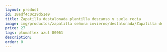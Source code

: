 ```yaml
---
layout: product
id: 18edf4c0c29d51e9
title: Zapatilla destalonada plantilla descanso y suela recia
image: img/productos/zapatilla señora invierno/destalonada/Zapatilla destalonada plantilla descanso y suela recia=27=plumaflex azul 80061.webp
price: 27
tags: plumaflex azul 80061
description: 
order: 0
---
```

